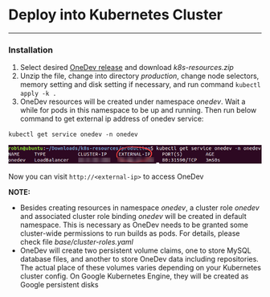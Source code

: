 # Deploy into Kubernetes Cluster
--------

### Installation

1. Select desired [OneDev release](https://code.onedev.io/projects/onedev-server/builds?query=%22Job%22+is+%22Release%22)  and download _k8s-resources.zip_
2. Unzip the file, change into directory _production_, change node selectors, memory setting and disk setting if necessary, and  run command `kubectl apply -k .`
3. OneDev resources will be created under namespace _onedev_. Wait a while for pods in this namespace to be up and running. Then run below command to get external ip address of onedev service:

  ```
  kubectl get service onedev -n onedev
  ```
  ![Onedev Service External Ip](../images/onedev-service-external-ip.png)

  Now you can visit `http://<external-ip>` to access OneDev
 
**NOTE:**

* Besides creating resources in namespace _onedev_, a cluster role _onedev_ and associated cluster role binding _onedev_ will be created in default namespace. This is necessary as OneDev needs to be granted some cluster-wide permissions to run builds as pods. For details, please check file _base/cluster-roles.yaml_
* OneDev will create two persistent volume claims, one to store MySQL database files, and another to store OneDev data including repositories. The actual place of these volumes varies depending on your Kubernetes cluster config. On Google Kubernetes Engine, they will be created as Google persistent disks